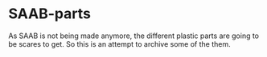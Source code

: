 # SAAB-parts
As SAAB is not being made anymore, the different plastic parts are going to be scares to get. So this is an attempt to archive some of the them.
